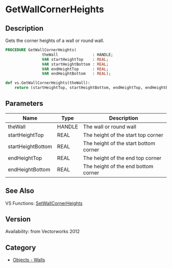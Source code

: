 # GetWallCornerHeights

## Description
Gets the corner heights of a wall or round wall.

```pascal
PROCEDURE GetWallCornerHeights(
				theWall               : HANDLE;
				VAR startHeightTop    : REAL;
				VAR startHeightBottom : REAL;
				VAR endHeightTop      : REAL;
				VAR endHeightBottom   : REAL);
```

```python
def vs.GetWallCornerHeights(theWall):
    return (startHeightTop, startHeightBottom, endHeightTop, endHeightBottom)
```

## Parameters
|Name|Type|Description|
|---|---|---|
|theWall|HANDLE|The wall or round wall|
|startHeightTop|REAL|The height of the start top corner|
|startHeightBottom|REAL|The height of the start bottom corner|
|endHeightTop|REAL|The height of the end top corner|
|endHeightBottom|REAL|The height of the end bottom corner|

## See Also
VS Functions:
[SetWallCornerHeights](SetWallCornerHeights.md)

## Version
Availability: from Vectorworks 2012

## Category
* [Objects - Walls](../Categories/Objects%20-%20Walls.md)
